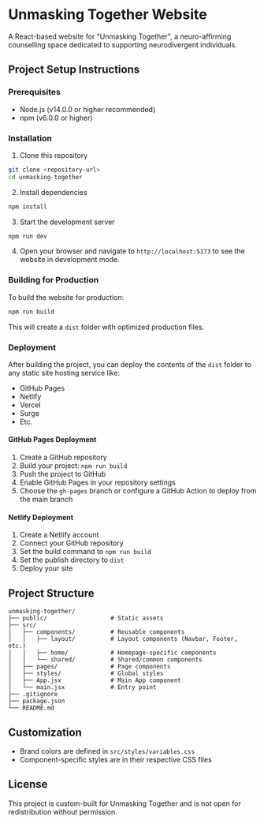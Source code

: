 # Unmasking Together Website

A React-based website for "Unmasking Together", a neuro-affirming counselling space dedicated to supporting neurodivergent individuals.

## Project Setup Instructions

### Prerequisites
- Node.js (v14.0.0 or higher recommended)
- npm (v6.0.0 or higher)

### Installation

1. Clone this repository
```bash
git clone <repository-url>
cd unmasking-together
```

2. Install dependencies
```bash
npm install
```

3. Start the development server
```bash
npm run dev
```

4. Open your browser and navigate to `http://localhost:5173` to see the website in development mode.

### Building for Production

To build the website for production:

```bash
npm run build
```

This will create a `dist` folder with optimized production files.

### Deployment

After building the project, you can deploy the contents of the `dist` folder to any static site hosting service like:

- GitHub Pages
- Netlify
- Vercel
- Surge
- Etc.

#### GitHub Pages Deployment

1. Create a GitHub repository
2. Build your project: `npm run build`
3. Push the project to GitHub
4. Enable GitHub Pages in your repository settings
5. Choose the `gh-pages` branch or configure a GitHub Action to deploy from the main branch

#### Netlify Deployment

1. Create a Netlify account
2. Connect your GitHub repository
3. Set the build command to `npm run build`
4. Set the publish directory to `dist`
5. Deploy your site

## Project Structure

```
unmasking-together/
├── public/                  # Static assets
├── src/
│   ├── components/          # Reusable components
│   │   ├── layout/          # Layout components (Navbar, Footer, etc.)
│   │   ├── home/            # Homepage-specific components
│   │   └── shared/          # Shared/common components
│   ├── pages/               # Page components
│   ├── styles/              # Global styles
│   ├── App.jsx              # Main App component
│   └── main.jsx             # Entry point
├── .gitignore
├── package.json
└── README.md
```

## Customization

- Brand colors are defined in `src/styles/variables.css`
- Component-specific styles are in their respective CSS files

## License

This project is custom-built for Unmasking Together and is not open for redistribution without permission.